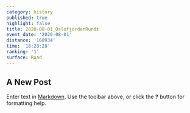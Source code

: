 ```yaml
---
category: history
published: true
highlight: false
title: 2020-08-01_OslofjordenRundt
event_date: '2020-08-01'
distance: '160934'
time: '18:28:28'
ranking: '1'
surface: Road
---
```

## A New Post

Enter text in [Markdown](http://daringfireball.net/projects/markdown/). Use the toolbar above, or click the **?** button for formatting help.
